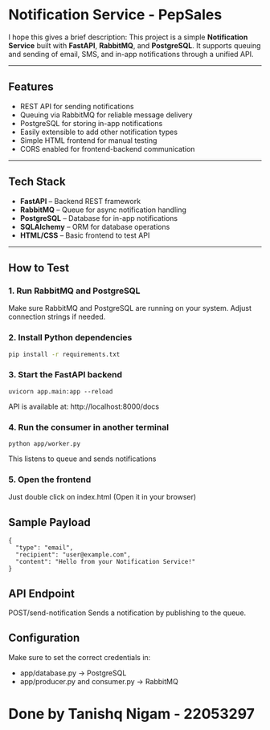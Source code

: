 # Notification Service - PepSales

I hope this gives a brief description: This project is a simple **Notification Service** built with **FastAPI**, **RabbitMQ**, and **PostgreSQL**. It supports queuing and sending of email, SMS, and in-app notifications through a unified API.

---

## Features

- REST API for sending notifications
- Queuing via RabbitMQ for reliable message delivery
- PostgreSQL for storing in-app notifications
- Easily extensible to add other notification types
- Simple HTML frontend for manual testing
- CORS enabled for frontend-backend communication

---

## Tech Stack

- **FastAPI** – Backend REST framework
- **RabbitMQ** – Queue for async notification handling
- **PostgreSQL** – Database for in-app notifications
- **SQLAlchemy** – ORM for database operations
- **HTML/CSS** – Basic frontend to test API

---

## How to Test

### 1. **Run RabbitMQ and PostgreSQL**

Make sure RabbitMQ and PostgreSQL are running on your system. Adjust connection strings if needed.

### 2. **Install Python dependencies**

```bash
pip install -r requirements.txt
```

### 3. **Start the FastAPI backend**

```
uvicorn app.main:app --reload
```

API is available at: http://localhost:8000/docs

### 4. **Run the consumer in another terminal**

```
python app/worker.py
```

This listens to queue and sends notifications

### 5. **Open the frontend**

Just double click on index.html (Open it in your browser)


## Sample Payload

```
{
  "type": "email",
  "recipient": "user@example.com",
  "content": "Hello from your Notification Service!"
}
```

## API Endpoint
POST/send-notification
Sends a notification by publishing to the queue.

## Configuration
Make sure to set the correct credentials in:
- app/database.py → PostgreSQL
- app/producer.py and consumer.py → RabbitMQ

# Done by Tanishq Nigam - 22053297
